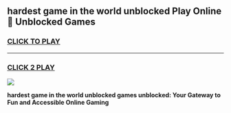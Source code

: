 
## hardest game in the world unblocked Play Online 👋 Unblocked Games
<h3>
<a href="https://premium.freeplayer.one?title=hardest_game_in_the_world_unblocked&ref=19F">CLICK TO PLAY</a></h3>
<hr>

<h3>
<a href="https://premium.freeplayer.one?title=hardest_game_in_the_world_unblocked&ref=19F">CLICK 2 PLAY</a>
  
</h3>

<a href="https://premium.freeplayer.one?title=hardest_game_in_the_world_unblocked&ref=19F"><img src="https://clearcache.store/games.png"></a>


**hardest game in the world unblocked games unblocked: Your Gateway to Fun and Accessible Online Gaming**
